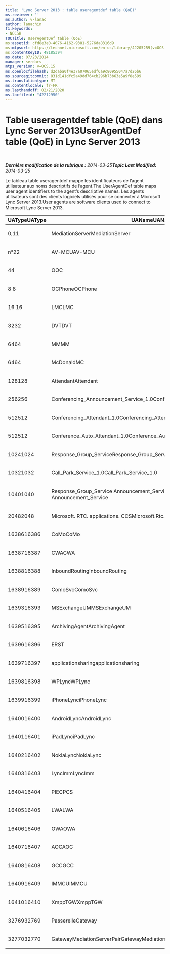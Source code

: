 ```yaml
---
title: 'Lync Server 2013 : table useragentdef table (QoE)'
ms.reviewer: ''
ms.author: v-lanac
author: lanachin
f1.keywords:
- NOCSH
TOCTitle: UserAgentDef table (QoE)
ms:assetid: cfd8e3e0-4076-4162-9381-5276da8316d9
ms:mtpsurl: https://technet.microsoft.com/en-us/library/JJ205259(v=OCS.15)
ms:contentKeyID: 48185394
ms.date: 07/23/2014
manager: serdars
mtps_version: v=OCS.15
ms.openlocfilehash: d2daba0f4e37a07065edf6a9c80955047a7d26b6
ms.sourcegitcommit: 831d141dfc5a49dd764cb296b73b63e5a9f8e599
ms.translationtype: MT
ms.contentlocale: fr-FR
ms.lasthandoff: 02/21/2020
ms.locfileid: "42212950"
---
```

<div data-xmlns="http://www.w3.org/1999/xhtml">

<div class="topic" data-xmlns="http://www.w3.org/1999/xhtml" data-msxsl="urn:schemas-microsoft-com:xslt" data-cs="https://msdn.microsoft.com/">

<div data-asp="https://msdn2.microsoft.com/asp">

# <a name="useragentdef-table-qoe-in-lync-server-2013"></a><span data-ttu-id="bd2f9-102">Table useragentdef table (QoE) dans Lync Server 2013</span><span class="sxs-lookup"><span data-stu-id="bd2f9-102">UserAgentDef table (QoE) in Lync Server 2013</span></span>

</div>

<div id="mainSection">

<div id="mainBody">

<span> </span>

<span data-ttu-id="bd2f9-103">_**Dernière modification de la rubrique :** 2014-03-25_</span><span class="sxs-lookup"><span data-stu-id="bd2f9-103">_**Topic Last Modified:** 2014-03-25_</span></span>

<span data-ttu-id="bd2f9-104">Le tableau table useragentdef mappe les identificateurs de l’agent utilisateur aux noms descriptifs de l’agent.</span><span class="sxs-lookup"><span data-stu-id="bd2f9-104">The UserAgentDef table maps user agent identifiers to the agent’s descriptive names.</span></span> <span data-ttu-id="bd2f9-105">Les agents utilisateurs sont des clients logiciels utilisés pour se connecter à Microsoft Lync Server 2013.</span><span class="sxs-lookup"><span data-stu-id="bd2f9-105">User agents are software clients used to connect to Microsoft Lync Server 2013.</span></span>


<table>
<colgroup>
<col style="width: 33%" />
<col style="width: 33%" />
<col style="width: 33%" />
</colgroup>
<thead>
<tr class="header">
<th><span data-ttu-id="bd2f9-106">UAType</span><span class="sxs-lookup"><span data-stu-id="bd2f9-106">UAType</span></span></th>
<th><span data-ttu-id="bd2f9-107">UAName</span><span class="sxs-lookup"><span data-stu-id="bd2f9-107">UAName</span></span></th>
<th><span data-ttu-id="bd2f9-108">UACategory</span><span class="sxs-lookup"><span data-stu-id="bd2f9-108">UACategory</span></span></th>
</tr>
</thead>
<tbody>
<tr class="odd">
<td><p><span data-ttu-id="bd2f9-109">0,1</span><span class="sxs-lookup"><span data-stu-id="bd2f9-109">1</span></span></p></td>
<td><p><span data-ttu-id="bd2f9-110">MediationServer</span><span class="sxs-lookup"><span data-stu-id="bd2f9-110">MediationServer</span></span></p></td>
<td><p><span data-ttu-id="bd2f9-111">MediationServer</span><span class="sxs-lookup"><span data-stu-id="bd2f9-111">MediationServer</span></span></p></td>
</tr>
<tr class="even">
<td><p><span data-ttu-id="bd2f9-112">n°2</span><span class="sxs-lookup"><span data-stu-id="bd2f9-112">2</span></span></p></td>
<td><p><span data-ttu-id="bd2f9-113">AV-MCU</span><span class="sxs-lookup"><span data-stu-id="bd2f9-113">AV-MCU</span></span></p></td>
<td><p><span data-ttu-id="bd2f9-114">AV-MCU</span><span class="sxs-lookup"><span data-stu-id="bd2f9-114">AV-MCU</span></span></p></td>
</tr>
<tr class="odd">
<td><p><span data-ttu-id="bd2f9-115">4</span><span class="sxs-lookup"><span data-stu-id="bd2f9-115">4</span></span></p></td>
<td><p><span data-ttu-id="bd2f9-116">O</span><span class="sxs-lookup"><span data-stu-id="bd2f9-116">OC</span></span></p></td>
<td><p><span data-ttu-id="bd2f9-117">O</span><span class="sxs-lookup"><span data-stu-id="bd2f9-117">OC</span></span></p></td>
</tr>
<tr class="even">
<td><p><span data-ttu-id="bd2f9-118">8 </span><span class="sxs-lookup"><span data-stu-id="bd2f9-118">8</span></span></p></td>
<td><p><span data-ttu-id="bd2f9-119">OCPhone</span><span class="sxs-lookup"><span data-stu-id="bd2f9-119">OCPhone</span></span></p></td>
<td><p><span data-ttu-id="bd2f9-120">OCPhone</span><span class="sxs-lookup"><span data-stu-id="bd2f9-120">OCPhone</span></span></p></td>
</tr>
<tr class="odd">
<td><p><span data-ttu-id="bd2f9-121">16 </span><span class="sxs-lookup"><span data-stu-id="bd2f9-121">16</span></span></p></td>
<td><p><span data-ttu-id="bd2f9-122">LMC</span><span class="sxs-lookup"><span data-stu-id="bd2f9-122">LMC</span></span></p></td>
<td><p><span data-ttu-id="bd2f9-123">LMC</span><span class="sxs-lookup"><span data-stu-id="bd2f9-123">LMC</span></span></p></td>
</tr>
<tr class="even">
<td><p><span data-ttu-id="bd2f9-124">32</span><span class="sxs-lookup"><span data-stu-id="bd2f9-124">32</span></span></p></td>
<td><p><span data-ttu-id="bd2f9-125">DVT</span><span class="sxs-lookup"><span data-stu-id="bd2f9-125">DVT</span></span></p></td>
<td><p><span data-ttu-id="bd2f9-126">DVT</span><span class="sxs-lookup"><span data-stu-id="bd2f9-126">DVT</span></span></p></td>
</tr>
<tr class="odd">
<td><p><span data-ttu-id="bd2f9-127">64</span><span class="sxs-lookup"><span data-stu-id="bd2f9-127">64</span></span></p></td>
<td><p><span data-ttu-id="bd2f9-128">MM</span><span class="sxs-lookup"><span data-stu-id="bd2f9-128">MM</span></span></p></td>
<td><p><span data-ttu-id="bd2f9-129">MM</span><span class="sxs-lookup"><span data-stu-id="bd2f9-129">MM</span></span></p></td>
</tr>
<tr class="even">
<td><p><span data-ttu-id="bd2f9-130">64</span><span class="sxs-lookup"><span data-stu-id="bd2f9-130">64</span></span></p></td>
<td><p><span data-ttu-id="bd2f9-131">McDonald</span><span class="sxs-lookup"><span data-stu-id="bd2f9-131">MC</span></span></p></td>
<td><p><span data-ttu-id="bd2f9-132">MM</span><span class="sxs-lookup"><span data-stu-id="bd2f9-132">MM</span></span></p></td>
</tr>
<tr class="odd">
<td><p><span data-ttu-id="bd2f9-133">128</span><span class="sxs-lookup"><span data-stu-id="bd2f9-133">128</span></span></p></td>
<td><p><span data-ttu-id="bd2f9-134">Attendant</span><span class="sxs-lookup"><span data-stu-id="bd2f9-134">Attendant</span></span></p></td>
<td><p><span data-ttu-id="bd2f9-135">Attendant</span><span class="sxs-lookup"><span data-stu-id="bd2f9-135">Attendant</span></span></p></td>
</tr>
<tr class="even">
<td><p><span data-ttu-id="bd2f9-136">256</span><span class="sxs-lookup"><span data-stu-id="bd2f9-136">256</span></span></p></td>
<td><p><span data-ttu-id="bd2f9-137">Conferencing_Announcement_Service_1.0</span><span class="sxs-lookup"><span data-stu-id="bd2f9-137">Conferencing_Announcement_Service_1.0</span></span></p></td>
<td><p><span data-ttu-id="bd2f9-138">DÉDIÉ</span><span class="sxs-lookup"><span data-stu-id="bd2f9-138">CAS</span></span></p></td>
</tr>
<tr class="odd">
<td><p><span data-ttu-id="bd2f9-139">512</span><span class="sxs-lookup"><span data-stu-id="bd2f9-139">512</span></span></p></td>
<td><p><span data-ttu-id="bd2f9-140">Conferencing_Attendant_1.0</span><span class="sxs-lookup"><span data-stu-id="bd2f9-140">Conferencing_Attendant_1.0</span></span></p></td>
<td><p><span data-ttu-id="bd2f9-141">CAA</span><span class="sxs-lookup"><span data-stu-id="bd2f9-141">CAA</span></span></p></td>
</tr>
<tr class="even">
<td><p><span data-ttu-id="bd2f9-142">512</span><span class="sxs-lookup"><span data-stu-id="bd2f9-142">512</span></span></p></td>
<td><p><span data-ttu-id="bd2f9-143">Conference_Auto_Attendant_1.0</span><span class="sxs-lookup"><span data-stu-id="bd2f9-143">Conference_Auto_Attendant_1.0</span></span></p></td>
<td><p><span data-ttu-id="bd2f9-144">CAA</span><span class="sxs-lookup"><span data-stu-id="bd2f9-144">CAA</span></span></p></td>
</tr>
<tr class="odd">
<td><p><span data-ttu-id="bd2f9-145">1024</span><span class="sxs-lookup"><span data-stu-id="bd2f9-145">1024</span></span></p></td>
<td><p><span data-ttu-id="bd2f9-146">Response_Group_Service</span><span class="sxs-lookup"><span data-stu-id="bd2f9-146">Response_Group_Service</span></span></p></td>
<td><p><span data-ttu-id="bd2f9-147">ÉCHOUÉ</span><span class="sxs-lookup"><span data-stu-id="bd2f9-147">RGS</span></span></p></td>
</tr>
<tr class="even">
<td><p><span data-ttu-id="bd2f9-148">1032</span><span class="sxs-lookup"><span data-stu-id="bd2f9-148">1032</span></span></p></td>
<td><p><span data-ttu-id="bd2f9-149">Call_Park_Service_1.0</span><span class="sxs-lookup"><span data-stu-id="bd2f9-149">Call_Park_Service_1.0</span></span></p></td>
<td><p><span data-ttu-id="bd2f9-150">CPS</span><span class="sxs-lookup"><span data-stu-id="bd2f9-150">CPS</span></span></p></td>
</tr>
<tr class="odd">
<td><p><span data-ttu-id="bd2f9-151">1040</span><span class="sxs-lookup"><span data-stu-id="bd2f9-151">1040</span></span></p></td>
<td><p><span data-ttu-id="bd2f9-152">Response_Group_Service Announcement_Service</span><span class="sxs-lookup"><span data-stu-id="bd2f9-152">Response_Group_Service Announcement_Service</span></span></p></td>
<td><p><span data-ttu-id="bd2f9-153">AS</span><span class="sxs-lookup"><span data-stu-id="bd2f9-153">AS</span></span></p></td>
</tr>
<tr class="even">
<td><p><span data-ttu-id="bd2f9-154">2048</span><span class="sxs-lookup"><span data-stu-id="bd2f9-154">2048</span></span></p></td>
<td><p><span data-ttu-id="bd2f9-155">Microsoft. RTC. applications. CCS</span><span class="sxs-lookup"><span data-stu-id="bd2f9-155">Microsoft.Rtc.Applications.Ccs</span></span></p></td>
<td><p><span data-ttu-id="bd2f9-156">Network</span><span class="sxs-lookup"><span data-stu-id="bd2f9-156">CCS</span></span></p></td>
</tr>
<tr class="odd">
<td><p><span data-ttu-id="bd2f9-157">16386</span><span class="sxs-lookup"><span data-stu-id="bd2f9-157">16386</span></span></p></td>
<td><p><span data-ttu-id="bd2f9-158">CoMo</span><span class="sxs-lookup"><span data-stu-id="bd2f9-158">CoMo</span></span></p></td>
<td><p><span data-ttu-id="bd2f9-159">CoMo</span><span class="sxs-lookup"><span data-stu-id="bd2f9-159">CoMo</span></span></p></td>
</tr>
<tr class="even">
<td><p><span data-ttu-id="bd2f9-160">16387</span><span class="sxs-lookup"><span data-stu-id="bd2f9-160">16387</span></span></p></td>
<td><p><span data-ttu-id="bd2f9-161">CWA</span><span class="sxs-lookup"><span data-stu-id="bd2f9-161">CWA</span></span></p></td>
<td><p><span data-ttu-id="bd2f9-162">CWA</span><span class="sxs-lookup"><span data-stu-id="bd2f9-162">CWA</span></span></p></td>
</tr>
<tr class="odd">
<td><p><span data-ttu-id="bd2f9-163">16388</span><span class="sxs-lookup"><span data-stu-id="bd2f9-163">16388</span></span></p></td>
<td><p><span data-ttu-id="bd2f9-164">InboundRouting</span><span class="sxs-lookup"><span data-stu-id="bd2f9-164">InboundRouting</span></span></p></td>
<td><p><span data-ttu-id="bd2f9-165">InboundRouting</span><span class="sxs-lookup"><span data-stu-id="bd2f9-165">InboundRouting</span></span></p></td>
</tr>
<tr class="even">
<td><p><span data-ttu-id="bd2f9-166">16389</span><span class="sxs-lookup"><span data-stu-id="bd2f9-166">16389</span></span></p></td>
<td><p><span data-ttu-id="bd2f9-167">ComoSvc</span><span class="sxs-lookup"><span data-stu-id="bd2f9-167">ComoSvc</span></span></p></td>
<td><p><span data-ttu-id="bd2f9-168">ComoSvc</span><span class="sxs-lookup"><span data-stu-id="bd2f9-168">ComoSvc</span></span></p></td>
</tr>
<tr class="odd">
<td><p><span data-ttu-id="bd2f9-169">16393</span><span class="sxs-lookup"><span data-stu-id="bd2f9-169">16393</span></span></p></td>
<td><p><span data-ttu-id="bd2f9-170">MSExchangeUM</span><span class="sxs-lookup"><span data-stu-id="bd2f9-170">MSExchangeUM</span></span></p></td>
<td><p><span data-ttu-id="bd2f9-171">ExUM</span><span class="sxs-lookup"><span data-stu-id="bd2f9-171">ExUM</span></span></p></td>
</tr>
<tr class="even">
<td><p><span data-ttu-id="bd2f9-172">16395</span><span class="sxs-lookup"><span data-stu-id="bd2f9-172">16395</span></span></p></td>
<td><p><span data-ttu-id="bd2f9-173">ArchivingAgent</span><span class="sxs-lookup"><span data-stu-id="bd2f9-173">ArchivingAgent</span></span></p></td>
<td><p><span data-ttu-id="bd2f9-174">ARCHAGENT</span><span class="sxs-lookup"><span data-stu-id="bd2f9-174">ARCHAGENT</span></span></p></td>
</tr>
<tr class="odd">
<td><p><span data-ttu-id="bd2f9-175">16396</span><span class="sxs-lookup"><span data-stu-id="bd2f9-175">16396</span></span></p></td>
<td><p><span data-ttu-id="bd2f9-176">ER</span><span class="sxs-lookup"><span data-stu-id="bd2f9-176">ST</span></span></p></td>
<td><p><span data-ttu-id="bd2f9-177">ER</span><span class="sxs-lookup"><span data-stu-id="bd2f9-177">ST</span></span></p></td>
</tr>
<tr class="even">
<td><p><span data-ttu-id="bd2f9-178">16397</span><span class="sxs-lookup"><span data-stu-id="bd2f9-178">16397</span></span></p></td>
<td><p><span data-ttu-id="bd2f9-179">applicationsharing</span><span class="sxs-lookup"><span data-stu-id="bd2f9-179">applicationsharing</span></span></p></td>
<td><p><span data-ttu-id="bd2f9-180">ASMCU</span><span class="sxs-lookup"><span data-stu-id="bd2f9-180">ASMCU</span></span></p></td>
</tr>
<tr class="odd">
<td><p><span data-ttu-id="bd2f9-181">16398</span><span class="sxs-lookup"><span data-stu-id="bd2f9-181">16398</span></span></p></td>
<td><p><span data-ttu-id="bd2f9-182">WPLync</span><span class="sxs-lookup"><span data-stu-id="bd2f9-182">WPLync</span></span></p></td>
<td><p><span data-ttu-id="bd2f9-183">WPLync</span><span class="sxs-lookup"><span data-stu-id="bd2f9-183">WPLync</span></span></p></td>
</tr>
<tr class="even">
<td><p><span data-ttu-id="bd2f9-184">16399</span><span class="sxs-lookup"><span data-stu-id="bd2f9-184">16399</span></span></p></td>
<td><p><span data-ttu-id="bd2f9-185">iPhoneLync</span><span class="sxs-lookup"><span data-stu-id="bd2f9-185">iPhoneLync</span></span></p></td>
<td><p><span data-ttu-id="bd2f9-186">iPhoneLync</span><span class="sxs-lookup"><span data-stu-id="bd2f9-186">iPhoneLync</span></span></p></td>
</tr>
<tr class="odd">
<td><p><span data-ttu-id="bd2f9-187">16400</span><span class="sxs-lookup"><span data-stu-id="bd2f9-187">16400</span></span></p></td>
<td><p><span data-ttu-id="bd2f9-188">AndroidLync</span><span class="sxs-lookup"><span data-stu-id="bd2f9-188">AndroidLync</span></span></p></td>
<td><p><span data-ttu-id="bd2f9-189">AndroidLync</span><span class="sxs-lookup"><span data-stu-id="bd2f9-189">AndroidLync</span></span></p></td>
</tr>
<tr class="even">
<td><p><span data-ttu-id="bd2f9-190">16401</span><span class="sxs-lookup"><span data-stu-id="bd2f9-190">16401</span></span></p></td>
<td><p><span data-ttu-id="bd2f9-191">iPadLync</span><span class="sxs-lookup"><span data-stu-id="bd2f9-191">iPadLync</span></span></p></td>
<td><p><span data-ttu-id="bd2f9-192">iPadLync</span><span class="sxs-lookup"><span data-stu-id="bd2f9-192">iPadLync</span></span></p></td>
</tr>
<tr class="odd">
<td><p><span data-ttu-id="bd2f9-193">16402</span><span class="sxs-lookup"><span data-stu-id="bd2f9-193">16402</span></span></p></td>
<td><p><span data-ttu-id="bd2f9-194">NokiaLync</span><span class="sxs-lookup"><span data-stu-id="bd2f9-194">NokiaLync</span></span></p></td>
<td><p><span data-ttu-id="bd2f9-195">NokiaLync</span><span class="sxs-lookup"><span data-stu-id="bd2f9-195">NokiaLync</span></span></p></td>
</tr>
<tr class="even">
<td><p><span data-ttu-id="bd2f9-196">16403</span><span class="sxs-lookup"><span data-stu-id="bd2f9-196">16403</span></span></p></td>
<td><p><span data-ttu-id="bd2f9-197">LyncImm</span><span class="sxs-lookup"><span data-stu-id="bd2f9-197">LyncImm</span></span></p></td>
<td><p><span data-ttu-id="bd2f9-198">LyncImm</span><span class="sxs-lookup"><span data-stu-id="bd2f9-198">LyncImm</span></span></p></td>
</tr>
<tr class="odd">
<td><p><span data-ttu-id="bd2f9-199">16404</span><span class="sxs-lookup"><span data-stu-id="bd2f9-199">16404</span></span></p></td>
<td><p><span data-ttu-id="bd2f9-200">PIEC</span><span class="sxs-lookup"><span data-stu-id="bd2f9-200">PCS</span></span></p></td>
<td><p><span data-ttu-id="bd2f9-201">PIEC</span><span class="sxs-lookup"><span data-stu-id="bd2f9-201">PCS</span></span></p></td>
</tr>
<tr class="even">
<td><p><span data-ttu-id="bd2f9-202">16405</span><span class="sxs-lookup"><span data-stu-id="bd2f9-202">16405</span></span></p></td>
<td><p><span data-ttu-id="bd2f9-203">LWA</span><span class="sxs-lookup"><span data-stu-id="bd2f9-203">LWA</span></span></p></td>
<td><p><span data-ttu-id="bd2f9-204">LWA</span><span class="sxs-lookup"><span data-stu-id="bd2f9-204">LWA</span></span></p></td>
</tr>
<tr class="odd">
<td><p><span data-ttu-id="bd2f9-205">16406</span><span class="sxs-lookup"><span data-stu-id="bd2f9-205">16406</span></span></p></td>
<td><p><span data-ttu-id="bd2f9-206">OWA</span><span class="sxs-lookup"><span data-stu-id="bd2f9-206">OWA</span></span></p></td>
<td><p><span data-ttu-id="bd2f9-207">OWA</span><span class="sxs-lookup"><span data-stu-id="bd2f9-207">OWA</span></span></p></td>
</tr>
<tr class="even">
<td><p><span data-ttu-id="bd2f9-208">16407</span><span class="sxs-lookup"><span data-stu-id="bd2f9-208">16407</span></span></p></td>
<td><p><span data-ttu-id="bd2f9-209">AOC</span><span class="sxs-lookup"><span data-stu-id="bd2f9-209">AOC</span></span></p></td>
<td><p><span data-ttu-id="bd2f9-210">AOC</span><span class="sxs-lookup"><span data-stu-id="bd2f9-210">AOC</span></span></p></td>
</tr>
<tr class="odd">
<td><p><span data-ttu-id="bd2f9-211">16408</span><span class="sxs-lookup"><span data-stu-id="bd2f9-211">16408</span></span></p></td>
<td><p><span data-ttu-id="bd2f9-212">GCC</span><span class="sxs-lookup"><span data-stu-id="bd2f9-212">GCC</span></span></p></td>
<td><p><span data-ttu-id="bd2f9-213">GCC</span><span class="sxs-lookup"><span data-stu-id="bd2f9-213">GCC</span></span></p></td>
</tr>
<tr class="even">
<td><p><span data-ttu-id="bd2f9-214">16409</span><span class="sxs-lookup"><span data-stu-id="bd2f9-214">16409</span></span></p></td>
<td><p><span data-ttu-id="bd2f9-215">IMMCU</span><span class="sxs-lookup"><span data-stu-id="bd2f9-215">IMMCU</span></span></p></td>
<td><p><span data-ttu-id="bd2f9-216">IMMCU</span><span class="sxs-lookup"><span data-stu-id="bd2f9-216">IMMCU</span></span></p></td>
</tr>
<tr class="odd">
<td><p><span data-ttu-id="bd2f9-217">16410</span><span class="sxs-lookup"><span data-stu-id="bd2f9-217">16410</span></span></p></td>
<td><p><span data-ttu-id="bd2f9-218">XmppTGW</span><span class="sxs-lookup"><span data-stu-id="bd2f9-218">XmppTGW</span></span></p></td>
<td><p><span data-ttu-id="bd2f9-219">XmppGateway</span><span class="sxs-lookup"><span data-stu-id="bd2f9-219">XmppGateway</span></span></p></td>
</tr>
<tr class="even">
<td><p><span data-ttu-id="bd2f9-220">32769</span><span class="sxs-lookup"><span data-stu-id="bd2f9-220">32769</span></span></p></td>
<td><p><span data-ttu-id="bd2f9-221">Passerelle</span><span class="sxs-lookup"><span data-stu-id="bd2f9-221">Gateway</span></span></p></td>
<td><p><span data-ttu-id="bd2f9-222">Passerelle</span><span class="sxs-lookup"><span data-stu-id="bd2f9-222">Gateway</span></span></p></td>
</tr>
<tr class="odd">
<td><p><span data-ttu-id="bd2f9-223">32770</span><span class="sxs-lookup"><span data-stu-id="bd2f9-223">32770</span></span></p></td>
<td><p><span data-ttu-id="bd2f9-224">GatewayMediationServerPair</span><span class="sxs-lookup"><span data-stu-id="bd2f9-224">GatewayMediationServerPair</span></span></p></td>
<td><p><span data-ttu-id="bd2f9-225">GatewayMediationServerPair</span><span class="sxs-lookup"><span data-stu-id="bd2f9-225">GatewayMediationServerPair</span></span></p></td>
</tr>
</tbody>
</table>


</div>

<span> </span>

</div>

</div>

</div>


